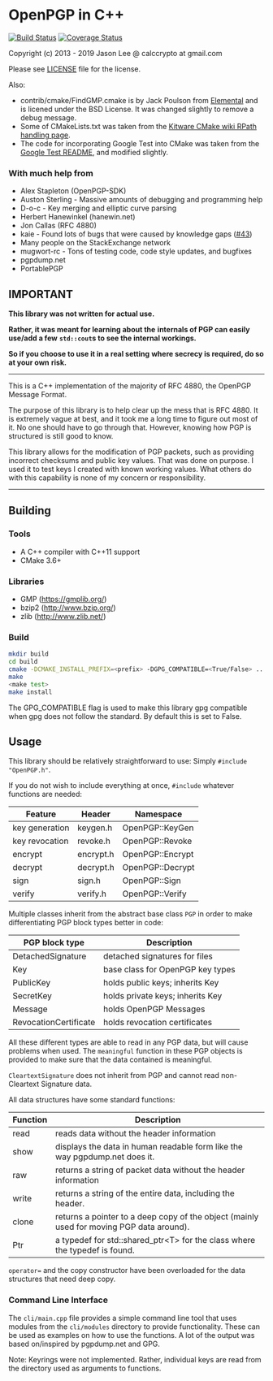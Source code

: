 # OpenPGP in C++

[![Build Status](https://travis-ci.org/calccrypto/OpenPGP.svg?branch=master)](https://travis-ci.org/calccrypto/OpenPGP)
[![Coverage Status](https://coveralls.io/repos/github/calccrypto/OpenPGP/badge.svg)](https://coveralls.io/github/calccrypto/OpenPGP)

Copyright (c) 2013 - 2019 Jason Lee @ calccrypto at gmail.com

Please see [LICENSE](LICENSE) file for the license.

Also:
 - contrib/cmake/FindGMP.cmake is by Jack Poulson from [Elemental](https://github.com/elemental/Elemental) and is licened under the BSD License. It was changed slightly to remove a debug message.
 - Some of CMakeLists.txt was taken from the [Kitware CMake wiki RPath handling page](https://gitlab.kitware.com/cmake/community/wikis/doc/cmake/RPATH-handling#always-full-rpath).
 - The code for incorporating Google Test into CMake was taken from the [Google Test README](https://github.com/google/googletest/blob/master/googletest/README.md), and modified slightly.

### With much help from

- Alex Stapleton (OpenPGP-SDK)
- Auston Sterling - Massive amounts of debugging and programming help
- D-o-c - Key merging and elliptic curve parsing
- Herbert Hanewinkel (hanewin.net)
- Jon Callas (RFC 4880)
- kaie - Found lots of bugs that were caused by knowledge gaps ([#43](https://github.com/calccrypto/OpenPGP/issues/43))
- Many people on the StackExchange network
- mugwort-rc - Tons of testing code, code style updates, and bugfixes
- pgpdump.net
- PortablePGP

## IMPORTANT

**This library was not written for actual use.**

**Rather, it was meant for learning about the**
**internals of PGP can easily use/add a few**
**`std::cout`s to see the internal workings.**

**So if you choose to use it in a real setting**
**where secrecy is required, do so at your own**
**risk.**

--------------------------------------------------------------------------------

This is a C++ implementation of the majority of RFC 4880,
the OpenPGP Message Format.

The purpose of this library is to help clear up the mess that
is RFC 4880. It is extremely vague at best, and it took me
a long time to figure out most of it. No one should have to go
through that. However, knowing how PGP is structured is still
good to know.

This library allows for the modification of PGP packets, such
as providing incorrect checksums and public key values. That
was done on purpose. I used it to test keys I created with
known working values. What others do with this capability
is none of my concern or responsibility.

--------------------------------------------------------------------------------

## Building

### Tools
- A C++ compiler with C++11 support
- CMake 3.6+

### Libraries
- GMP (<https://gmplib.org/>)
- bzip2 (<http://www.bzip.org/>)
- zlib (<http://www.zlib.net/>)

### Build
```bash
mkdir build
cd build
cmake -DCMAKE_INSTALL_PREFIX=<prefix> -DGPG_COMPATIBLE=<True/False> ..
make
<make test>
make install
```

The GPG_COMPATIBLE flag is used to make this library gpg compatible
when gpg does not follow the standard. By default this is set to False.

## Usage

This library should be relatively straightforward to use: Simply `#include "OpenPGP.h"`.

If you do not wish to include everything at once, `#include` whatever functions are needed:

 Feature        | Header         | Namespace
----------------|----------------|------------------
 key generation | keygen.h       | OpenPGP::KeyGen
 key revocation | revoke.h       | OpenPGP::Revoke
 encrypt        | encrypt.h      | OpenPGP::Encrypt
 decrypt        | decrypt.h      | OpenPGP::Decrypt
 sign           | sign.h         | OpenPGP::Sign
 verify         | verify.h       | OpenPGP::Verify

Multiple classes inherit from the abstract base class `PGP` in order
to make differentiating PGP block types better in code:

 PGP block type        | Description
-----------------------|-------------------------------------
 DetachedSignature     | detached signatures for files
 Key                   | base class for OpenPGP key types
 PublicKey             | holds public keys; inherits Key
 SecretKey             | holds private keys; inherits Key
 Message               | holds OpenPGP Messages
 RevocationCertificate | holds revocation certificates

All these different types are able to read in any PGP data, but
will cause problems when used. The `meaningful` function in these
PGP objects is provided to make sure that the data contained is
meaningful.

`CleartextSignature` does not inherit from PGP and cannot
read non-Cleartext Signature data.

All data structures have some standard functions:

Function | Description
---------|------------------------------------------
   read  | reads data without the header information
   show  | displays the data in human readable form like the way pgpdump.net does it.
   raw   | returns a string of packet data without the header information
   write | returns a string of the entire data, including the header.
   clone | returns a pointer to a deep copy of the object (mainly used for moving PGP data around).
   Ptr   | a typedef for std::shared_ptr&lt;T&gt; for the class where the typedef is found.

`operator=` and the copy constructor have been overloaded
for the data structures that need deep copy.

### Command Line Interface
The `cli/main.cpp` file provides a simple command line tool that
uses modules from the `cli/modules` directory to provide functionality.
These can be used as examples on how to use the functions. A lot
of the output was based on/inspired by pgpdump.net and GPG.

Note: Keyrings were not implemented. Rather, individual keys are
read from the directory used as arguments to functions.
